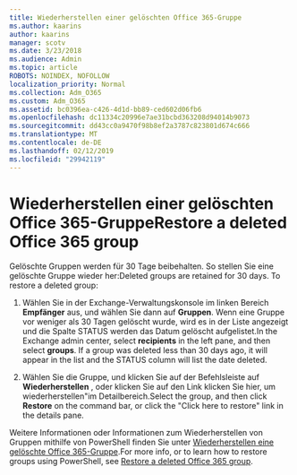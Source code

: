 ```yaml
---
title: Wiederherstellen einer gelöschten Office 365-Gruppe
ms.author: kaarins
author: kaarins
manager: scotv
ms.date: 3/23/2018
ms.audience: Admin
ms.topic: article
ROBOTS: NOINDEX, NOFOLLOW
localization_priority: Normal
ms.collection: Adm_O365
ms.custom: Adm_O365
ms.assetid: bc0396ea-c426-4d1d-bb89-ced602d06fb6
ms.openlocfilehash: dc11334c20996e7ae31bcbd363208d94014b9073
ms.sourcegitcommit: dd43cc0a9470f98b8ef2a3787c823801d674c666
ms.translationtype: MT
ms.contentlocale: de-DE
ms.lasthandoff: 02/12/2019
ms.locfileid: "29942119"
---
```

# <a name="restore-a-deleted-office-365-group"></a><span data-ttu-id="c1ec8-102">Wiederherstellen einer gelöschten Office 365-Gruppe</span><span class="sxs-lookup"><span data-stu-id="c1ec8-102">Restore a deleted Office 365 group</span></span>

<span data-ttu-id="c1ec8-p101">Gelöschte Gruppen werden für 30 Tage beibehalten. So stellen Sie eine gelöschte Gruppe wieder her:</span><span class="sxs-lookup"><span data-stu-id="c1ec8-p101">Deleted groups are retained for 30 days. To restore a deleted group:</span></span>
  
1. <span data-ttu-id="c1ec8-p102">Wählen Sie in der Exchange-Verwaltungskonsole im linken Bereich **Empfänger** aus, und wählen Sie dann auf **Gruppen**. Wenn eine Gruppe vor weniger als 30 Tagen gelöscht wurde, wird es in der Liste angezeigt und die Spalte STATUS werden das Datum gelöscht aufgelistet.</span><span class="sxs-lookup"><span data-stu-id="c1ec8-p102">In the Exchange admin center, select **recipients** in the left pane, and then select **groups**. If a group was deleted less than 30 days ago, it will appear in the list and the STATUS column will list the date deleted.</span></span>
    
2. <span data-ttu-id="c1ec8-107">Wählen Sie die Gruppe, und klicken Sie auf der Befehlsleiste auf **Wiederherstellen** , oder klicken Sie auf den Link klicken Sie hier, um wiederherstellen"im Detailbereich.</span><span class="sxs-lookup"><span data-stu-id="c1ec8-107">Select the group, and then click **Restore** on the command bar, or click the "Click here to restore" link in the details pane.</span></span> 
    
<span data-ttu-id="c1ec8-108">Weitere Informationen oder Informationen zum Wiederherstellen von Gruppen mithilfe von PowerShell finden Sie unter [Wiederherstellen eine gelöschte Office 365-Gruppe](https://go.microsoft.com/fwlink/?linkid=867802).</span><span class="sxs-lookup"><span data-stu-id="c1ec8-108">For more info, or to learn how to restore groups using PowerShell, see [Restore a deleted Office 365 group](https://go.microsoft.com/fwlink/?linkid=867802).</span></span>
  

